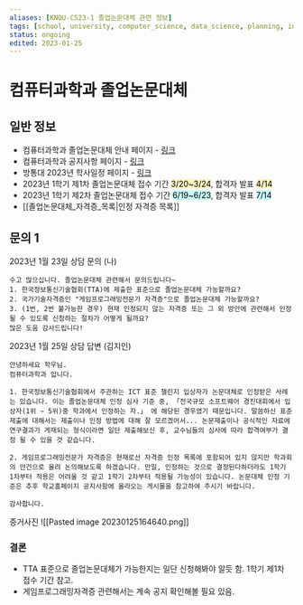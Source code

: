 ```yaml
---
aliases: [KNOU-CS23-1 졸업논문대체 관련 정보]
tags: [school, university, computer_science, data_science, planning, information]
status: ongoing
edited: 2023-01-25
---
```


# 컴퓨터과학과 졸업논문대체

## 일반 정보
- 컴퓨터과학과 졸업논문대체 안내 페이지 - [링크](https://cs.knou.ac.kr/cs1/10928/subview.do?epTicket=LOG)
- 컴퓨터과학과 공지사항 페이지 - [링크](https://cs.knou.ac.kr/cs1/4812/subview.do?epTicket=LOG)
- 방통대 2023년 학사일정 페이지 - [링크](https://www.knou.ac.kr/knou/47/subview.do?epTicket=LOG)
- 2023년 1학기 제1차 졸업논문대체 접수 기간 <mark style="background: #FFF3A3A6;">3/20~3/24</mark>, 합격자 발표 <mark style="background: #FFF3A3A6;">4/14</mark>
- 2023년 1학기 제2차 졸업논문대체 접수 기간 <mark style="background: #ABF7F7A6;">6/19~6/23</mark>, 합격자 발표 <mark style="background: #ABF7F7A6;">7/14</mark>
- [[졸업논문대체_자격증_목록|인정 자격증 목록]]

## 문의 1
2023년 1월 23일 상담 문의 (나)

	수고 많으십니다. 졸업논문대체 관련해서 문의드립니다~
	1. 한국정보통신기술협회(TTA)에 제출한 표준으로 졸업논문대체 가능할까요?
	2. 국가기술자격증인 "게임프로그래밍전문가 자격증"으로 졸업논문대체 가능할까요?
	3. (1번, 2번 불가능한 경우) 현재 인정되지 않는 자격증 또는 그 외 방안에 관련해서 인정될 수 있도록 신청하는 절차가 어떻게 될까요?
	많은 도움 감사드립니다!

2023년 1월 25일 상담 답변 (김지인)

	안녕하세요 학우님.
	컴퓨터과학과 입니다. 
	
	1. 한국정보통신기술협회에서 주관하는 ICT 표준 챌린지 입상자가 논문대체로 인정받은 사례는 있습니다. 이는 졸업논문대체 인정 심사 기준 중, 「전국규모 소프트웨어 경진대회에서 입상자(1위 ~ 5위)중 학과에서 인정하는 자.」 에 해당된 경우였기 때문입니다. 말씀하신 표준 제출에 대해서는 제출이나 인정 방법에 대해 잘 모르겠어서... 논문제출이나 공식적인 자료에 연구결과가 게재되는 형식이라면 일단 제출해보신 후, 교수님들의 심사에 따라 합격여부가 결정 될 수 있을 것 같습니다. 
	
	2. 게임프로그래밍전문가 자격증은 현재로선 자격증 인정 목록에 포함되어 있지 않지만 학과회의 안건으로 올려 논의해보도록 하겠습니다. 만일, 인정하는 것으로 결정된다하더라도 1학기 1차부터 적용은 어려울 것 같고 1학기 2차부터 적용될 가능성이 있습니다. 논문대체 인정 기준은 추후 학교홈페이지 공지사항에 올라오는 게시물을 참고하여 주시기 바랍니다. 
	
	감사합니다.

증거사진
![[Pasted image 20230125164640.png]]

### 결론
- TTA 표준으로 졸업논문대체가 가능한지는 일단 신청해봐야 알듯 함. 1학기 제1차 접수 기간 참고.
- 게임프로그래밍자격증 관련해서는 계속 공지 확인해볼 필요 있음.